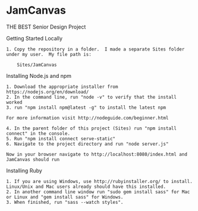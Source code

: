 # JamCanvas
THE BEST Senior Design Project

Getting Started Locally
	
	1. Copy the repository in a folder.  I made a separate Sites folder under my user.  My file path is:

		Sites/JamCanvas

Installing Node.js and npm

	1. Download the appropriate installer from https://nodejs.org/en/download/
	2. In the command line, run "node -v" to verify that the install worked
	3. run "npm install npm@latest -g" to install the latest npm

	For more information visit http://nodeguide.com/beginner.html

	4. In the parent folder of this project (Sites) run "npm install connect" in the console.
	5. Run "npm install connect serve-static"
	6. Navigate to the project directory and run "node server.js"

	Now in your browser navigate to http://localhost:8080/index.html and JamCanvas should run

Installing Ruby

	1. If you are using Windows, use http://rubyinstaller.org/ to install.  Linux/Unix and Mac users already should have this installed.
	2. In another command line window run "sudo gem install sass" for Mac or Linux and "gem install sass" for Windows.
	3. When finished, run "sass --watch styles".
